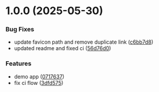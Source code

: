 # 1.0.0 (2025-05-30)


### Bug Fixes

* update favicon path and remove duplicate link ([c6bb7d8](https://github.com/IdanShalem/react-broadcast-sync/commit/c6bb7d85f09e36eb2e3c5da71485c247bd29ba37))
* updated readme and fixed ci ([56d76d0](https://github.com/IdanShalem/react-broadcast-sync/commit/56d76d0ee342cce9e29968e9fb8b0fe9ee8b89fd))


### Features

* demo app ([0717637](https://github.com/IdanShalem/react-broadcast-sync/commit/07176372544f2c29ad184d8107fc176881397e5b))
* fix ci flow ([3dfd575](https://github.com/IdanShalem/react-broadcast-sync/commit/3dfd575db288b2f1923859ccc2acc3d52de4c70c))

